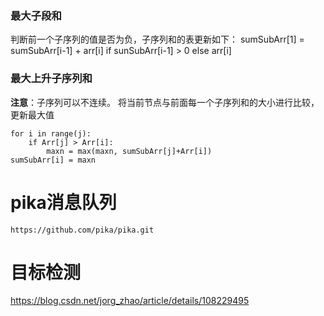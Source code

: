 ### 最大子段和

判断前一个子序列的值是否为负，子序列和的表更新如下：
	sumSubArr[1] = sumSubArr[i-1] + arr[i] if sunSubArr[i-1] > 0 else arr[i]

### 最大上升子序列和
**注意**：子序列可以不连续。 将当前节点与前面每一个子序列和的大小进行比较，更新最大值

	for i in range(j): 
		if Arr[j] > Arr[i]:
			maxn = max(maxn, sumSubArr[j]+Arr[i])
	sumSubArr[i] = maxn
	
# pika消息队列
	https://github.com/pika/pika.git
			 
# 目标检测
https://blog.csdn.net/jorg_zhao/article/details/108229495
